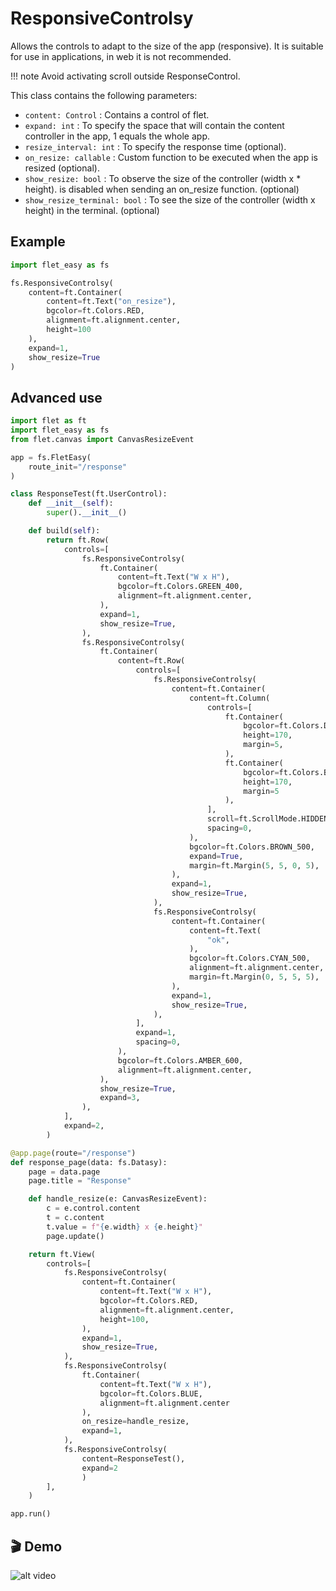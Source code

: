 # ResponsiveControlsy

Allows the controls to adapt to the size of the app (responsive). It is suitable for use in applications, in web it is not recommended.

!!! note
    Avoid activating scroll outside ResponseControl.

This class contains the following parameters:

* `content: Control` : Contains a control of flet.
* `expand: int` : To specify the space that will contain the content controller in the app, 1 equals the whole app.
* `resize_interval: int` : To specify the response time (optional).
* `on_resize: callable` : Custom function to be executed when the app is resized (optional).
* `show_resize: bool` : To observe the size of the controller (width x * height). is disabled when sending an on_resize function. (optional)
* `show_resize_terminal: bool` : To see the size of the controller (width x height) in the terminal. (optional)

## **Example**

```python
import flet_easy as fs

fs.ResponsiveControlsy(
    content=ft.Container(
        content=ft.Text("on_resize"),
        bgcolor=ft.Colors.RED,
        alignment=ft.alignment.center,
        height=100
    ),
    expand=1,
    show_resize=True
)
```

## **Advanced use**

```python hl_lines="80 93 103 112"
import flet as ft
import flet_easy as fs
from flet.canvas import CanvasResizeEvent

app = fs.FletEasy(
    route_init="/response"
)

class ResponseTest(ft.UserControl):
    def __init__(self):
        super().__init__()

    def build(self):
        return ft.Row(
            controls=[
                fs.ResponsiveControlsy(
                    ft.Container(
                        content=ft.Text("W x H"),
                        bgcolor=ft.Colors.GREEN_400,
                        alignment=ft.alignment.center,
                    ),
                    expand=1,
                    show_resize=True,
                ),
                fs.ResponsiveControlsy(
                    ft.Container(
                        content=ft.Row(
                            controls=[
                                fs.ResponsiveControlsy(
                                    content=ft.Container(
                                        content=ft.Column(
                                            controls=[
                                                ft.Container(
                                                    bgcolor=ft.Colors.DEEP_ORANGE_50,
                                                    height=170,
                                                    margin=5,
                                                ),
                                                ft.Container(
                                                    bgcolor=ft.Colors.BLACK87,
                                                    height=170,
                                                    margin=5
                                                ),
                                            ],
                                            scroll=ft.ScrollMode.HIDDEN,
                                            spacing=0,
                                        ),
                                        bgcolor=ft.Colors.BROWN_500,
                                        expand=True,
                                        margin=ft.Margin(5, 5, 0, 5),
                                    ),
                                    expand=1,
                                    show_resize=True,
                                ),
                                fs.ResponsiveControlsy(
                                    content=ft.Container(
                                        content=ft.Text(
                                            "ok",
                                        ),
                                        bgcolor=ft.Colors.CYAN_500,
                                        alignment=ft.alignment.center,
                                        margin=ft.Margin(0, 5, 5, 5),
                                    ),
                                    expand=1,
                                    show_resize=True,
                                ),
                            ],
                            expand=1,
                            spacing=0,
                        ),
                        bgcolor=ft.Colors.AMBER_600,
                        alignment=ft.alignment.center,
                    ),
                    show_resize=True,
                    expand=3,
                ),
            ],
            expand=2,
        )

@app.page(route="/response")
def response_page(data: fs.Datasy):
    page = data.page
    page.title = "Response"

    def handle_resize(e: CanvasResizeEvent):
        c = e.control.content
        t = c.content
        t.value = f"{e.width} x {e.height}"
        page.update()

    return ft.View(
        controls=[
            fs.ResponsiveControlsy(
                content=ft.Container(
                    content=ft.Text("W x H"),
                    bgcolor=ft.Colors.RED,
                    alignment=ft.alignment.center,
                    height=100,
                ),
                expand=1,
                show_resize=True,
            ),
            fs.ResponsiveControlsy(
                ft.Container(
                    content=ft.Text("W x H"),
                    bgcolor=ft.Colors.BLUE,
                    alignment=ft.alignment.center
                ),
                on_resize=handle_resize,
                expand=1,
            ),
            fs.ResponsiveControlsy(
                content=ResponseTest(),
                expand=2
                )
        ],
    )

app.run()
```

## 🎬 **Demo**

![alt video](assets/gifs/ControlResponse.gif "ResponsiveControlsy")
